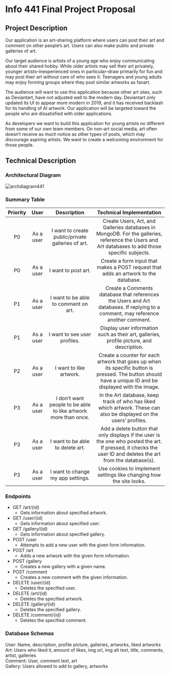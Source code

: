 # Info 441 Final Project Proposal
## Project Description

Our application is an art-sharing platform where users can post their art and comment on other people’s art. Users can also make public and private galleries of art.

Our target audience is artists of a young age who enjoy communicating about their shared hobby. While older artists may sell their art privately, younger artists–inexperienced ones in particular–draw primarily for fun and may post their art without care of who sees it. Teenagers and young adults may enjoy forming groups where they post similar artworks as fanart.

The audience will want to use this application because other art sites, such as Deviantart, have not adjusted well to the modern day. Deviantart only updated its UI to appear more modern in 2019, and it has received backlash for its handling of AI artwork. Our application will be targeted toward the people who are dissatisfied with older applications.

As developers we want to build this application for young artists no different from some of our own team members. On non-art social media, art often doesn’t receive as much notice as other types of posts, which may discourage aspiring artists. We want to create a welcoming environment for those people.

## Technical Description

### Architectural Diagram
![archdiagram441](https://github.com/cdong03/info441-final/assets/91906348/3c5b4083-2bfe-4578-bf6e-09eb2737f323)

### Summary Table

| Priority |    User   |                           Description                          |                                                                    Technical Implementation                                                                   |
|:--------:|:---------:|:--------------------------------------------------------------:|:-------------------------------------------------------------------------------------------------------------------------------------------------------------:|
| P0       | As a user | I want to create public/private galleries of art.              | Create Users, Art, and Galleries databases in MongoDB. For the galleries, reference the Users and Art databases to add those specific subjects.               |
| P0       | As a user | I want to post art.                                            | Create a form input that makes a POST request that adds an artwork to the database.                                                                           |
| P1       | As a user | I want to be able to comment on art.                           | Create a Comments database that references the Users and Art databases. If replying to a comment, may reference another comment.                              |
| P1       | As a user | I want to see user profiles.                                   | Display user information such as their art, galleries, profile picture, and description.                                                                      |
| P2       | As a user | I want to like artwork.                                        | Create a counter for each artwork that goes up when its specific button is pressed. The button should have a unique ID and be displayed with the image.       |
| P3       | As a user | I don’t want people to be able to like artwork more than once. | In the Art database, keep track of who has liked which artwork. These can also be displayed on the users’ profiles.                                           |
| P3       | As a user | I want to be able to delete art.                               | Add a delete button that only displays if the user is the one who posted the art. If pressed, it checks the user ID and deletes the art from the database(s). |
| P3       | As a user | I want to change my app settings.                              | Use cookies to implement settings like changing how the site looks.                                                                                           |

### Endpoints

* GET /art/{id}
    * Gets information about specified artwork.
* GET /user/{id}
    * Gets information about specified user.
* GET /gallery/{id}
    * Gets information about specified gallery.
* POST /user
    * Attempts to add a new user with the given form information.
* POST /art
    * Adds a new artwork with the given form information.
* POST /gallery
    * Creates a new gallery with a given name.
* POST /comment
    * Creates a new comment with the given information.
* DELETE /user/{id}
    * Deletes the specified user.
* DELETE /art/{id}
    * Deletes the specified artwork.
* DELETE /gallery/{id}
    * Deletes the specified gallery.
* DELETE /comment/{id}
    * Deletes the specified comment.

### Database Schemas

User: Name, description, profile picture, galleries, artworks, liked artworks\
Art: Users who liked it, amount of likes, img url, img alt text, title, comments, artist, galleries\
Comment: User, comment text, art\
Gallery: Users allowed to add to gallery, artworks
